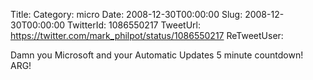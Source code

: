 Title: 
Category: micro
Date: 2008-12-30T00:00:00
Slug: 2008-12-30T00:00:00
TwitterId: 1086550217
TweetUrl: https://twitter.com/mark_philpot/status/1086550217
ReTweetUser: 

Damn you Microsoft and your Automatic Updates 5 minute countdown! ARG!